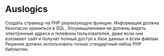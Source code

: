 # Auslogics
Создать страницу на PHP реализующую функции.
Информация должна безопасно храниться в SQL. Злоумышленники не должны видеть
электронные адреса и телефоны пользователей, даже если они взломают сайт и получат
полный доступ к базе данных и всем файлам. Решение должно использовать только
стандартный набор PHP библиотек.
